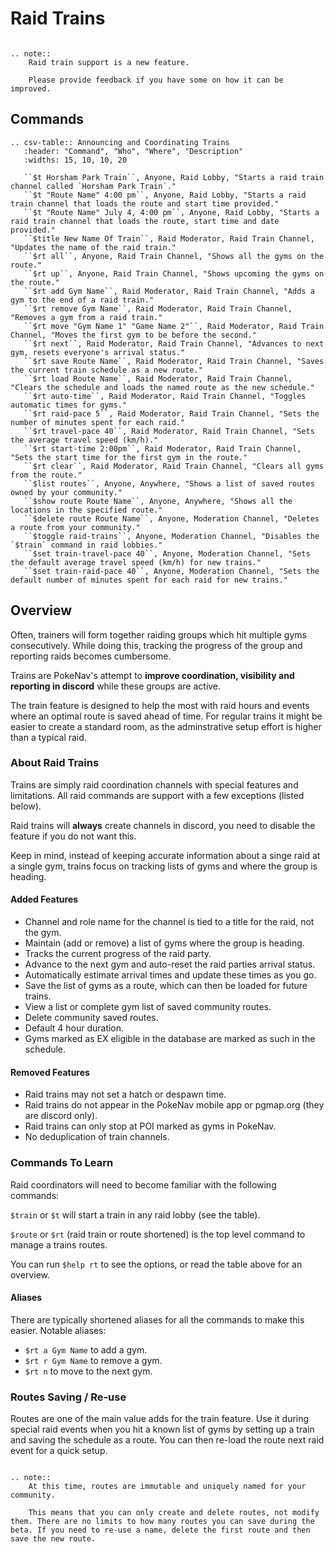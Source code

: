 # Raid Trains
```eval_rst

.. note::
    Raid train support is a new feature.
    
    Please provide feedback if you have some on how it can be improved.
```

## Commands

```eval_rst
.. csv-table:: Announcing and Coordinating Trains
   :header: "Command", "Who", "Where", "Description"
   :widths: 15, 10, 10, 20

   ``$t Horsham Park Train``, Anyone, Raid Lobby, "Starts a raid train channel called `Horsham Park Train`."
   ``$t "Route Name" 4:00 pm``, Anyone, Raid Lobby, "Starts a raid train channel that loads the route and start time provided."
   ``$t "Route Name" July 4, 4:00 pm``, Anyone, Raid Lobby, "Starts a raid train channel that loads the route, start time and date provided."
   ``$title New Name Of Train``, Raid Moderator, Raid Train Channel, "Updates the name of the raid train."
   ``$rt all``, Anyone, Raid Train Channel, "Shows all the gyms on the route."
   ``$rt up``, Anyone, Raid Train Channel, "Shows upcoming the gyms on the route."
   ``$rt add Gym Name``, Raid Moderator, Raid Train Channel, "Adds a gym to the end of a raid train."
   ``$rt remove Gym Name``, Raid Moderator, Raid Train Channel, "Removes a gym from a raid train."
   ``$rt move "Gym Name 1" "Game Name 2"``, Raid Moderator, Raid Train Channel, "Moves the first gym to be before the second."
   ``$rt next``, Raid Moderator, Raid Train Channel, "Advances to next gym, resets everyone's arrival status."
   ``$rt save Route Name``, Raid Moderator, Raid Train Channel, "Saves the current train schedule as a new route."
   ``$rt load Route Name``, Raid Moderator, Raid Train Channel, "Clears the schedule and loads the named route as the new schedule."
   ``$rt auto-time``, Raid Moderator, Raid Train Channel, "Toggles automatic times for gyms."
   ``$rt raid-pace 5``, Raid Moderator, Raid Train Channel, "Sets the number of minutes spent for each raid."
   ``$rt travel-pace 40``, Raid Moderator, Raid Train Channel, "Sets the average travel speed (km/h)."
   ``$rt start-time 2:00pm``, Raid Moderator, Raid Train Channel, "Sets the start time for the first gym in the route."
   ``$rt clear``, Raid Moderator, Raid Train Channel, "Clears all gyms from the route."
   ``$list routes``, Anyone, Anywhere, "Shows a list of saved routes owned by your community."
   ``$show route Route Name``, Anyone, Anywhere, "Shows all the locations in the specified route."
   ``$delete route Route Name``, Anyone, Moderation Channel, "Deletes a route from your community."
   ``$toggle raid-trains``, Anyone, Moderation Channel, "Disables the `$train` command in raid lobbies."
   ``$set train-travel-pace 40``, Anyone, Moderation Channel, "Sets the default average travel speed (km/h) for new trains."
   ``$set train-raid-pace 40``, Anyone, Moderation Channel, "Sets the default number of minutes spent for each raid for new trains."

```

## Overview

Often, trainers will form together raiding groups which hit multiple gyms consecutively. While doing this, tracking the progress of the group and reporting raids becomes cumbersome.

Trains are PokeNav's attempt to **improve coordination, visibility and reporting in discord** while these groups are active.

The train feature is designed to help the most with raid hours and events where an optimal route is saved ahead of time. For regular trains it might be easier to create a standard room, as the adminstrative setup effort is higher than a typical raid.

### About Raid Trains

Trains are simply raid coordination channels with special features and limitations. All raid commands are support with a few exceptions (listed below).

Raid trains will **always** create channels in discord, you need to disable the feature if you do not want this.

Keep in mind, instead of keeping accurate information about a singe raid at a single gym, trains focus on tracking lists of gyms and where the group is heading.


#### Added Features

* Channel and role name for the channel is tied to a title for the raid, not the gym.
* Maintain (add or remove) a list of gyms where the group is heading.
* Tracks the current progress of the raid party.
* Advance to the next gym and auto-reset the raid parties arrival status.
* Automatically estimate arrival times and update these times as you go.
* Save the list of gyms as a route, which can then be loaded for future trains.
* View a list or complete gym list of saved community routes.
* Delete community saved routes.
* Default 4 hour duration.
* Gyms marked as EX eligible in the database are marked as such in the schedule.

#### Removed Features

* Raid trains may not set a hatch or despawn time.
* Raid trains do not appear in the PokeNav mobile app or pgmap.org (they are discord only).
* Raid trains can only stop at POI marked as gyms in PokeNav.
* No deduplication of train channels.


### Commands To Learn

Raid coordinators will need to become familiar with the following commands:

`$train` or `$t` will start a train in any raid lobby (see the table).

`$route` or `$rt` (raid train or route shortened) is the top level command to manage a trains routes.

You can run `$help rt` to see the options, or read the table above for an overview.

#### Aliases

There are typically shortened aliases for all the commands to make this easier. Notable aliases:

* `$rt a Gym Name` to add a gym.
* `$rt r Gym Name` to remove a gym.
* `$rt n` to move to the next gym.

### Routes Saving / Re-use

Routes are one of the main value adds for the train feature. Use it during special raid events when you hit a known list of gyms by setting up a train and saving the schedule as a route. You can then re-load the route next raid event for a quick setup.

```eval_rst

.. note::
    At this time, routes are immutable and uniquely named for your community.

    This means that you can only create and delete routes, not modify them. There are no limits to how many routes you can save during the beta. If you need to re-use a name, delete the first route and then save the new route.
```

